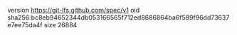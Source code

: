 version https://git-lfs.github.com/spec/v1
oid sha256:bc8eb94652344db053166565f712ed8686864ba6f589f96dd73637e7ee75da4f
size 26884
